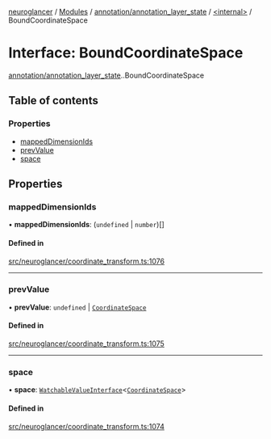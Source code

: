 [neuroglancer](../README.md) / [Modules](../modules.md) / [annotation/annotation\_layer\_state](../modules/annotation_annotation_layer_state.md) / [<internal\>](../modules/annotation_annotation_layer_state._internal_.md) / BoundCoordinateSpace

# Interface: BoundCoordinateSpace

[annotation/annotation_layer_state](../modules/annotation_annotation_layer_state.md).[<internal>](../modules/annotation_annotation_layer_state._internal_.md).BoundCoordinateSpace

## Table of contents

### Properties

- [mappedDimensionIds](annotation_annotation_layer_state._internal_.BoundCoordinateSpace.md#mappeddimensionids)
- [prevValue](annotation_annotation_layer_state._internal_.BoundCoordinateSpace.md#prevvalue)
- [space](annotation_annotation_layer_state._internal_.BoundCoordinateSpace.md#space)

## Properties

### mappedDimensionIds

• **mappedDimensionIds**: (`undefined` \| `number`)[]

#### Defined in

[src/neuroglancer/coordinate_transform.ts:1076](https://github.com/ActiveBrainAtlas2/neuroglancer/blob/1beb5d34/src/neuroglancer/coordinate_transform.ts#L1076)

___

### prevValue

• **prevValue**: `undefined` \| [`CoordinateSpace`](annotation_annotation_layer_state._internal_.CoordinateSpace.md)

#### Defined in

[src/neuroglancer/coordinate_transform.ts:1075](https://github.com/ActiveBrainAtlas2/neuroglancer/blob/1beb5d34/src/neuroglancer/coordinate_transform.ts#L1075)

___

### space

• **space**: [`WatchableValueInterface`](annotation_annotation_layer_state._internal_.WatchableValueInterface.md)<[`CoordinateSpace`](annotation_annotation_layer_state._internal_.CoordinateSpace.md)\>

#### Defined in

[src/neuroglancer/coordinate_transform.ts:1074](https://github.com/ActiveBrainAtlas2/neuroglancer/blob/1beb5d34/src/neuroglancer/coordinate_transform.ts#L1074)
